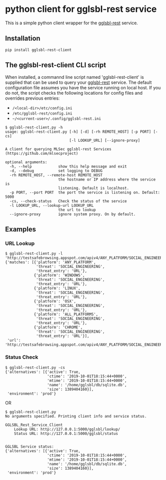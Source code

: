 # python client for gglsbl-rest service

This is a simple python client wrapper for the [gglsbl-rest](https://github.com/mlsecproject/gglsbl-rest) service.

## Installation

``pip install gglsbl-rest-client``

## The gglsbl-rest-client CLI script

When installed, a commannd line script named 'gglsbl-rest-client' is supplied that can be used to query your [gglsbl-rest](https://github.com/mlsecproject/gglsbl-rest) service.
The default configuration file assumes you have the service running on local host. If you do not, the script checks the following locations for config files and overrides previous entries:

- ``/<local-dir>/etc/config.ini``
- ``/etc/gglsbl-rest/config.ini``
- ``~/<current-user>/.config/gglsbl-rest.ini``

```
$ gglsbl-rest-client.py -h
usage: gglsbl-rest-client.py [-h] [-d] [-rh REMOTE_HOST] [-p PORT] [-cs]
                             [-l LOOKUP_URL] [--ignore-proxy]

A client for querying MLSec gglsbl-rest Services
(https://github.com/mlsecproject)

optional arguments:
  -h, --help            show this help message and exit
  -d, --debug           set logging to DEBUG
  -rh REMOTE_HOST, --remote-host REMOTE_HOST
                        the hostname or IP address where the service is
                        listening. Default is localhost.
  -p PORT, --port PORT  the port the service is listening on. Default: 5000
  -cs, --check-status   Check the status of the service
  -l LOOKUP_URL, --lookup-url LOOKUP_URL
                        the url to lookup
  --ignore-proxy        ignore system proxy. On by default.
```

## Examples

### URL Lookup

```
$ gglsbl-rest-client.py -l 'http://testsafebrowsing.appspot.com/apiv4/ANY_PLATFORM/SOCIAL_ENGINEERING/URL/'
{'matches': [{'platform': 'ANY_PLATFORM',
              'threat': 'SOCIAL_ENGINEERING',
              'threat_entry': 'URL'},
             {'platform': 'WINDOWS',
              'threat': 'SOCIAL_ENGINEERING',
              'threat_entry': 'URL'},
             {'platform': 'LINUX',
              'threat': 'SOCIAL_ENGINEERING',
              'threat_entry': 'URL'},
             {'platform': 'OSX',
              'threat': 'SOCIAL_ENGINEERING',
              'threat_entry': 'URL'},
             {'platform': 'ALL_PLATFORMS',
              'threat': 'SOCIAL_ENGINEERING',
              'threat_entry': 'URL'},
             {'platform': 'CHROME',
              'threat': 'SOCIAL_ENGINEERING',
              'threat_entry': 'URL'}],
 'url': 'http://testsafebrowsing.appspot.com/apiv4/ANY_PLATFORM/SOCIAL_ENGINEERING/URL/'}
```

### Status Check

```
$ gglsbl-rest-client.py -cs
{'alternatives': [{'active': True,
                   'ctime': '2019-10-01T18:15:44+0000',
                   'mtime': '2019-10-01T18:15:44+0000',
                   'name': '/home/gglsbl/db/sqlite.db',
                   'size': 1389404160}],
 'environment': 'prod'}
```

OR

```
$ gglsbl-rest-client.py 
No arguments specified. Printing client info and service status.

GGLSBL_Rest_Service_Client
	Lookup URL: http://127.0.0.1:5000/gglsbl/lookup/
	Status URL: http://127.0.0.1:5000/gglsbl/status


GGLSBL Service status:
{'alternatives': [{'active': True,
                   'ctime': '2019-10-01T18:15:44+0000',
                   'mtime': '2019-10-01T18:15:44+0000',
                   'name': '/home/gglsbl/db/sqlite.db',
                   'size': 1389404160}],
 'environment': 'prod'}
```
